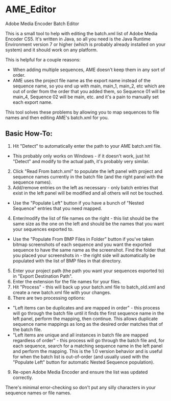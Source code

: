 # AME_Editor
Adobe Media Encoder Batch Editor

This is a small tool to help with editing the batch.xml list of Adobe Media Encoder CS5. It's written in Java, so all you need is the Java Runtime Environment version 7 or higher (which is probably already installed on your system) and it should work on any platform.

This is helpful for a couple reasons:
- When adding multiple sequences, AME doesn't keep them in any sort of order.
- AME uses the project file name as the export name instead of the sequence name, so you end up with main, main_1, main_2, etc which are out of order from the order that you added them, so Sequence 01 will be main_4, Sequence 02 will be main, etc. and it's a pain to manually set each export name.
  
This tool solves these problems by allowing you to map sequences to file names
and then editing AME's batch.xml for you.

## Basic How-To:

1. Hit "Detect" to automatically enter the path to your AME batch.xml file.
  * This probably only works on Windows - if it doesn't work, just hit "Detect" and modify to the actual path, it's probably very similar.
2. Click "Read From batch.xml" to populate the left panel with project and sequence names currently in the batch file (and the right panel with the sequence names).
3. Add/remove entries on the left as necessary - only batch entries that exist in the left panel will be modified and all others will not be touched.
  * Use the "Populate Left" button if you have a bunch of "Nested Sequence" entries that you need mapped.
4. Enter/modify the list of file names on the right - this list should be the same size as the one on the left and should be the names that you want your sequences exported to.
  * Use the "Populate From BMP Files in Folder" button if you've taken bitmap screenshots of each sequence and you want the exported sequence to have the same name as the screenshot. Find the folder that you placed your screenshots in - the right side will automatically be populated with the list of BMP files in that directory.
5. Enter your project path (the path you want your sequences exported to) in "Export Destination Path".
6. Enter the extension for the file names for your files.
7. Hit "Process" - this will back up your batch.xml file to batch_old.xml and create a new batch.xml file with your changes.
8. There are two processing options:
  * "Left items can be duplicates and are mapped in order" - this process will go through the batch file until it finds the first sequence name in the left panel, perform the mapping, then continue. This allows duplicate sequence name mappings as long as the desired order matches that of the batch file.
  * "Left items are unique and all instances in batch file are mapped regardless of order" - this process will go through the batch file and, for each sequence, search for a matching sequence name in the left panel and perform the mapping. This is the 1.0 version behavior and is useful for when the batch list is out-of-order (and usually used with the "Populate Left" button for automatic Nested Sequence population).
9. Re-open Adobe Media Encoder and ensure the list was updated correctly.

There's minimal error-checking so don't put any silly characters in your sequence
names or file names.